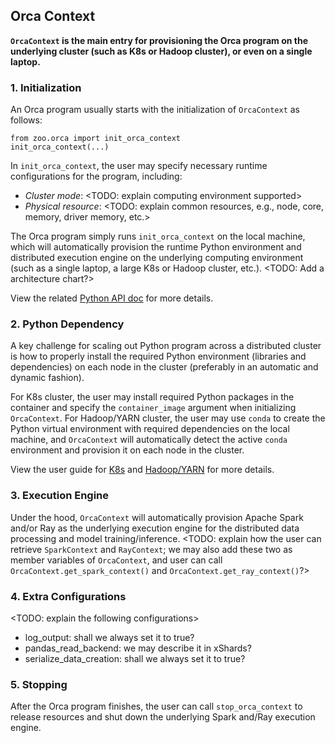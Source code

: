 ## Orca Context

**`OrcaContext` is the main entry for provisioning the Orca program on the underlying cluster (such as K8s or Hadoop cluster), or even on a single laptop.**

### **1. Initialization**
An Orca program usually starts with the initialization of `OrcaContext` as follows:

```
from zoo.orca import init_orca_context
init_orca_context(...)
```
In `init_orca_context`, the user may specify necessary runtime configurations for the program, including:
- *Cluster mode*: <TODO: explain computing environment supported>
- *Physical resource*: <TODO: explain common resources, e.g., node, core, memory, driver memory, etc.>

The Orca program simply runs `init_orca_context` on the local machine, which will automatically provision the runtime Python environment and distributed execution engine on the underlying computing environment (such as a single laptop, a large K8s or Hadoop cluster, etc.). <TODO: Add a architecture chart?>

View the related [Python API doc]() for more details.

### **2. Python Dependency**
A key challenge for scaling out Python program across a distributed cluster is how to properly install the required Python environment (libraries and dependencies) on each node in the cluster (preferably in an automatic and dynamic fashion). 

For K8s cluster, the user may install required Python packages in the container and specify the `container_image` argument when initializing `OrcaContext`. For Hadoop/YARN cluster, the user may use `conda` to create the Python virtual environment with required dependencies on the local machine, and `OrcaContext` will automatically detect the active `conda` environment and provision it on each node in the cluster.

View the user guide for [K8s]() and [Hadoop/YARN]() for more details.

### **3. Execution Engine**

Under the hood, `OrcaContext` will automatically provision Apache Spark and/or Ray as the underlying execution engine for the distributed data processing and model training/inference. <TODO: explain how the user can retrieve `SparkContext` and `RayContext`; we may also add these two as member variables of `OrcaContext`, and user can call `OrcaContext.get_spark_context()` and `OrcaContext.get_ray_context()`?>

### **4. Extra Configurations**
 <TODO: explain the following configurations>

 - log_output: shall we always set it to true?
 - pandas_read_backend: we may describe it in xShards?
 - serialize_data_creation: shall we always set it to true?

### **5. Stopping**
After the Orca program finishes, the user can call `stop_orca_context` to release resources and shut down the underlying Spark and/Ray execution engine.
